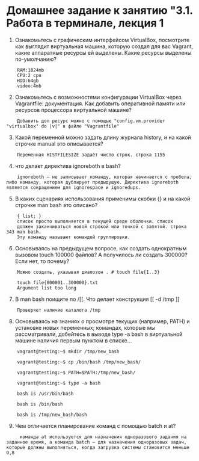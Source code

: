 # Домашнее задание к занятию "3.1. Работа в терминале, лекция 1

1. Ознакомьтесь с графическим интерфейсом VirtualBox, посмотрите как выглядит виртуальная машина, которую создал для вас Vagrant, какие аппаратные ресурсы ей выделены. Какие ресурсы выделены по-умолчанию?
```
    RAM:1024mb
    CPU:2 cpu
    HDD:64gb
    video:4mb
```
2. Ознакомьтесь с возможностями конфигурации VirtualBox через Vagrantfile: документация. Как добавить оперативной памяти или ресурсов процессора виртуальной машине?
```
    Добавить доп ресурс можно с помощью "config.vm.provider "virtualbox" do |v|" в файле "Vagrantfile"
```
3. Какой переменной можно задать длину журнала history, и на какой строчке manual это описывается?   
```
    Переменная HISTFILESIZE задаёт число строк. строка 1155
```
4. что делает директива ignoreboth в bash?
```
    ignoreboth — не записывает команду, которая начинается с пробела, либо команду, которая дублирует предыдущую. Директива ignoreboth является сокращением для ignorespace и ignoredups.
```
5. В каких сценариях использования применимы скобки {} и на какой строчке man bash это описано?
```
    { list; }
    список просто выполняется в текущей среде оболочки. список
    должен заканчиваться новой строкой или точкой с запятой. строка 343 man bash.
    Эту команду называют командой группировки.
```
6. Основываясь на предыдущем вопросе, как создать однократным вызовом touch 100000 файлов? А получилось ли создать 300000? Если нет, то почему?
```
    Можно создать, указывая диапозон . # touch file{1..3}

    touch file{000001..300000}.txt
    Argument list too long
```
7. В man bash поищите по /\[\[. Что делает конструкция [[ -d /tmp ]]
```
    Проверяет наличие каталога /tmp
```
8. Основываясь на знаниях о просмотре текущих (например, PATH) и установке новых переменных; командах, которые мы рассматривали, добейтесь в выводе type -a bash в виртуальной машине наличия первым пунктом в списке...
```
    vagrant@testing:~$ mkdir /tmp/new_bash
    
    vagrant@testing:~$ cp /bin/bash /tmp/new_bash/
    
    vagrant@testing:~$ PATH=$PATH:/tmp/new_bash/
    
    vagrant@testing:~$ type -a bash
    
    bash is /usr/bin/bash
    
    bash is /bin/bash
    
    bash is /tmp/new_bash/bash
```
9. Чем отличается планирование команд с помощью batch и at?
```
     команда at используется для назначения одноразового задания на заданное время, а команда batch — для назначения одноразовых задач, которые должны выполняться, когда загрузка системы становится меньше 0,8
```
    



